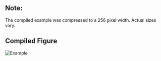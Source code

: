 Note:
-----

The compiled example was compressed to a 256
pixel width. Actual sizes vary.

Compiled Figure
---------------
![Example](Cubes_Vector.png)
